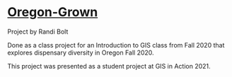 # [Oregon-Grown](https://rbolt13.github.io/Oregon-Grown/)
Project by Randi Bolt

Done as a class project for an Introduction to GIS class from Fall 2020 that explores dispensary diversity in Oregon Fall 2020. 

This project was presented as a student project at GIS in Action 2021. 
